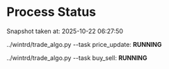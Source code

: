 # Process Status

Snapshot taken at: 2025-10-22 06:27:50

../wintrd/trade_algo.py --task price_update: **RUNNING**

../wintrd/trade_algo.py --task buy_sell: **RUNNING**

